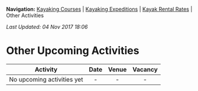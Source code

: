 **Navigation:** [Kayaking Courses](index) &#124; [Kayaking Expeditions](expedition) &#124; [Kayak Rental Rates](rental) &#124; Other Activities

_Last Updated: 04 Nov 2017 18:06_
# Other Upcoming Activities

Activity | Date | Venue | Vacancy
:---:|:---:|:---:|:---:
No upcoming activities yet|-|-|- 

